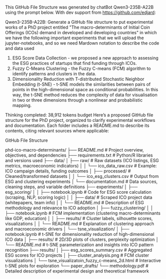 This GitHub File Structure was generated by chatBot Qwen3-235B-A22B using the prompt below. With dev support from https://github.com/edjard:

Qwen3-235B-A22B: Generate a GitHub file structure to put experimental works of a PhD project entitled "The macro-determinants of Initial Coin Offerings (ICOs) demand in developed and developing countries" in which we have the following important experiments that we will upload the jupyter-notebooks, and so we need Mardown notation to describe the code and data used

1. ESG Score Data Collection - we proposed a new approach to assessing the ESG practices of startups that find funding through ICOs. 
2. Fuzzy C-Means Clustering -  the Fuzzy C-means (FCM) algorithm to identify patterns and clusters in the data.
3. Dimensionality Reduction with  T-distributed Stochastic Neighbor Embedding (t-SNE) - t-SNE models the similarities between pairs of points in the high-dimensional space as conditional probabilities. In this way, the t-SNE method reduces the complexity of data for visualisation in two or three dimensions through a nonlinear and probabilistic mapping.


Thinking completed: 38,912 tokens budget
Here’s a proposed GitHub file structure for the PhD project, organized to clarify experimental workflows and documentation. Each folder includes a README.md to describe its contents, citing relevant sources where applicable:

GitHub File Structure

phd-ico-macro-determinants/
├── README.md                      # Project overview, objectives, and dependencies
├── requirements.txt               # Python/R libraries and versions used
├── data/
│   ├── raw/                       # Raw datasets (ICO listings, ESG metrics, macroeconomic indicators)
│   │   └── ico_data_raw.csv       # Example: ICO campaign details, funding outcomes
│   ├── processed/                 # Cleaned/transformed datasets
│   │   └── ico_esg_clusters.csv   # Output from ESG and clustering experiments
│   └── documentation.md           # Data sources, cleaning steps, and variable definitions
├── experiments/
│   ├── esg_scoring/
│   │   ├── notebook.ipynb         # Code for ESG score calculation (scraping, NLP, scoring logic)
│   │   ├── data/                  # Scraped ICO project data (whitepapers, team info)
│   │   └── README.md              # Description of ESG methodology and relevance to ICO adoption
│   ├── fuzzy_clustering/
│   │   ├── notebook.ipynb         # FCM implementation (clustering macro-determinants like GDP, education)
│   │   ├── results/               # Cluster labels, silhouette scores, visualizations
│   │   └── README.md              # Explanation of clustering approach and macroeconomic drivers
│   └── tsne_visualization/
│       ├── notebook.ipynb         # t-SNE for dimensionality reduction of high-dimensional ICO data
│       ├── results/               # 2D/3D plots of clusters, perplexity optimization
│       └── README.md              # t-SNE parameterization and insights into ICO pattern recognition
├── results/
│   ├── esg_scores_summary.csv     # Aggregated ESG scores for ICO projects
│   ├── cluster_analysis.png       # FCM cluster visualizations
│   └── tsne_visualizatoin_fuzzy_c-means_2d.html    # Interactive t-SNE plots for exploration
└── paper_drafts/
    └── methodology.pdf            # Detailed description of experimental design and theoretical framework
